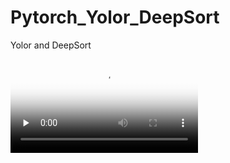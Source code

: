 # Pytorch_Yolor_DeepSort
 Yolor and  DeepSort

<video id="video" controls="" preload="none" poster="封面">
      <source id="webm" src="result.webm" type="video/webm">
</videos>

 
 ## Tracking sources

Tracking can be run on most video formats

```bash
python3 track.py --source ... --show-vid  # show live inference results as well
```

- Video:  `--source file.mp4`
- Webcam:  `--source 0`
- RTSP stream:  `--source rtsp://170.93.143.139/rtplive/470011e600ef003a004ee33696235daa`
- HTTP stream:  `--source http://wmccpinetop.axiscam.net/mjpg/video.mjpg`

